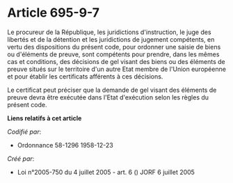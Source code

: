 # Article 695-9-7

Le procureur de la République, les juridictions d'instruction, le juge des libertés et de la détention et les juridictions de
jugement compétents, en vertu des dispositions du présent code, pour ordonner une saisie de biens ou d'éléments de preuve,
sont compétents pour prendre, dans les mêmes cas et conditions, des décisions de gel visant des biens ou des éléments de
preuve situés sur le territoire d'un autre Etat membre de l'Union européenne et pour établir les certificats afférents à ces
décisions.

Le certificat peut préciser que la demande de gel visant des éléments de preuve devra être exécutée dans l'Etat d'exécution
selon les règles du présent code.

**Liens relatifs à cet article**

_Codifié par_:

  - Ordonnance 58-1296 1958-12-23

_Créé par_:

  - Loi n°2005-750 du 4 juillet 2005 - art. 6 () JORF 6 juillet 2005
